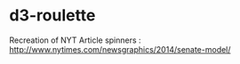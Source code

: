 # d3-roulette
Recreation of NYT Article spinners : http://www.nytimes.com/newsgraphics/2014/senate-model/
